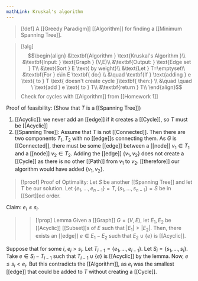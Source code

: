 ```yaml
---
mathLink: Kruskal's algorithm
---
```

>[!def]
>A [[Greedy Paradigm]] [[Algorithm]] for finding a [[Minimum Spanning Tree]].

>[!alg]
>$$\begin{align}
&\textbf{Algorithm } \text{Kruskal's Algorithm }\\
&\textbf{Input: } \text{Graph } (V,E)\\
&\textbf{Output: } \text{Edge set } T\\
&\text{Sort } E \text{ by weight}\\
&\text{Let } T=\emptyset\\
&\textbf{For } e\in E \textbf{ do:} \\
&\quad \textbf{If } \text{adding } e \text{ to } T \text{ doesn't create cycle }\textbf{ then:} \\
&\quad \quad \ \text{add } e \text{ to } T\\
&\textbf{return } T\\
\end{align}$$
Check for cycles with [[Algorithm]] from [[Homework 1]]


Proof of feasibility: (Show that $T$ is a [[Spanning Tree]])
1. [[Acyclic]]: we never add an [[edge]] if it creates a [[Cycle]], so $T$ must be [[Acyclic]]
2. [[Spanning Tree]]: Assume that $T$ is not [[Connected]]. Then there are two components $T_{1},T_{2}$ with no [[edge]]s connecting them. As $G$ is [[Connected]], there must be some [[edge]] between a [[node]] $v_{1}\in T_{1}$ and a [[node]] $v_{2}\in T_{2}$. Adding the [[edge]] $\{v_{1},v_{2}\}$ does not create a [[Cycle]] as there is no other [[Path]] from $v_{1}$ to $v_{2}$. [[therefore]] our algorithm would have added $\{v_{1},v_{2}\}$.

>[!proof] Proof of Optimality:
Let $S$ be another [[Spanning Tree]] and let $T$ be our solution. Let $\{e_{1},\ldots,e_{n-1}\}=T,\{s_{1},\ldots,s_{n-1}\}=S$ be in [[Sort]]ed order.
>
Claim: $e_{i}≤s_{i}$.
>
>>[!prop] Lemma
>Given a [[Graph]] $G=(V,E)$, let $E_{1},E_{2}$ be [[Acyclic]] [[Subset]]s of $E$ such that $|E_{1}|>|E_{2}|$. Then, there exists an [[edge]] $e\in E_{1}-E_{2}$ such that $E_{2}\cup\{e\}$ is [[Acyclic]].
>
Suppose that for some $i$, $e_{i}>s_{i}$. Let $T_{i-1}=\{e_{1},\ldots,e_{i-1}\}$. Let $S_{i}=\{s_{1},\ldots,s_{i}\}$. Take $e\in S_{i}-T_{i-1}$ such that $T_{i-1}\cup\{e\}$ is [[Acyclic]] by the lemma. Now, $e≤s_{i}<e_{i}$. But this contradicts the [[Algorithm]], as $e_{i}$ was the smallest [[edge]] that could be added to $T$ without creating a [[Cycle]].
